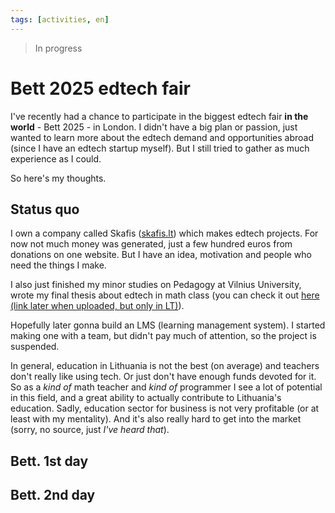 ```yaml
---
tags: [activities, en]
---
```


> In progress

# Bett 2025 edtech fair

I've recently had a chance to participate in the biggest edtech fair **in the world** - Bett 2025 - in London. I didn't have a big plan or passion, just wanted to learn more about the edtech demand and opportunities abroad (since I have an edtech startup myself). But I still tried to gather as much experience as I could.

So here's my thoughts.

## Status quo

I own a company called Skafis ([skafis.lt](https://www.skafis.lt)) which makes edtech projects. For now not much money was generated, just a few hundred euros from donations on one website. But I have an idea, motivation and people who need the things I make.

I also just finished my minor studies on Pedagogy at Vilnius University, wrote my final thesis about edtech in math class (you can check it out [here (link later when uploaded, but only in LT)](https://www.example.com)).

Hopefully later gonna build an LMS (learning management system). I started making one with a team, but didn't pay much of attention, so the project is suspended.

In general, education in Lithuania is not the best (on average) and teachers don't really like using tech. Or just don't have enough funds devoted for it. So as a _kind of_ math teacher and _kind of_ programmer I see a lot of potential in this field, and a great ability to actually contribute to Lithuania's education. Sadly, education sector for business is not very profitable (or at least with my mentality). And it's also really hard to get into the market (sorry, no source, just _I've heard that_).

## Bett. 1st day

## Bett. 2nd day
